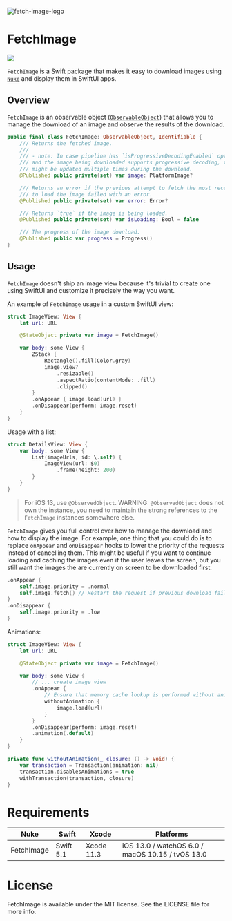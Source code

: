 <br/>

<img alt="fetch-image-logo" src="https://user-images.githubusercontent.com/1567433/110653511-50be0600-818b-11eb-87e6-53ba033cc930.png">

# FetchImage

<p align="left">
<img src="https://img.shields.io/badge/platforms-iOS%2C%20macOS%2C%20watchOS%2C%20tvOS-lightgrey.svg">
</p>

`FetchImage` is a Swift package that makes it easy to download images using [`Nuke`](https://github.com/kean/Nuke) and display them in SwiftUI apps.

## Overview

`FetchImage` is an observable object ([`ObservableObject`](https://developer.apple.com/documentation/combine/observableobject)) that allows you to manage the download of an image and observe the results of the download.

```swift
public final class FetchImage: ObservableObject, Identifiable {
    /// Returns the fetched image.
    ///
    /// - note: In case pipeline has `isProgressiveDecodingEnabled` option enabled
    /// and the image being downloaded supports progressive decoding, the `image`
    /// might be updated multiple times during the download.
    @Published public private(set) var image: PlatformImage?

    /// Returns an error if the previous attempt to fetch the most recent attempt
    /// to load the image failed with an error.
    @Published public private(set) var error: Error?

    /// Returns `true` if the image is being loaded.
    @Published public private(set) var isLoading: Bool = false

    /// The progress of the image download.
    @Published public var progress = Progress()
}
```

## Usage

`FetchImage` doesn't ship an image view because it's trivial to create one using SwiftUI and customize it precisely the way you want. 

An example of `FetchImage` usage in a custom SwiftUI view:

```swift
struct ImageView: View {
    let url: URL

    @StateObject private var image = FetchImage()

    var body: some View {
        ZStack {
            Rectangle().fill(Color.gray)
            image.view?
                .resizable()
                .aspectRatio(contentMode: .fill)
                .clipped()
        }
        .onAppear { image.load(url) }
        .onDisappear(perform: image.reset)
    }
}
```

Usage with a list:

```swift
struct DetailsView: View {
    var body: some View {
        List(imageUrls, id: \.self) {
            ImageView(url: $0)
                .frame(height: 200)
        }
    }
}
```

> For iOS 13, use `@ObservedObject`. WARNING: `@ObservedObject` does not own the instance,
> you need to maintain the strong references to the `FetchImage` instances somewhere else.

`FetchImage` gives you full control over how to manage the download and how to display the image. For example, one thing that you could do is to replace `onAppear` and `onDisappear` hooks to lower the priority of the requests instead of cancelling them. This might be useful if you want to continue loading and caching the images even if the user leaves the screen, but you still want the images the are currently on screen to be downloaded first.

```swift
.onAppear {
    self.image.priority = .normal
    self.image.fetch() // Restart the request if previous download failed
}
.onDisappear {
    self.image.priority = .low
}
```

Animations:

```swift
struct ImageView: View {
    let url: URL

    @StateObject private var image = FetchImage()

    var body: some View {
        // ... create image view 
        .onAppear {
            // Ensure that memory cache lookup is performed without animations
            withoutAnimation {
                image.load(url)
            }
        }
        .onDisappear(perform: image.reset)
        .animation(.default)
    }
}

private func withoutAnimation(_ closure: () -> Void) {
    var transaction = Transaction(animation: nil)
    transaction.disablesAnimations = true
    withTransaction(transaction, closure)
}
```

# Requirements

| Nuke          | Swift           | Xcode           | Platforms                                         |
|---------------|-----------------|-----------------|---------------------------------------------------|
| FetchImage     | Swift 5.1       | Xcode 11.3      | iOS 13.0 / watchOS 6.0 / macOS 10.15 / tvOS 13.0  |

# License

FetchImage is available under the MIT license. See the LICENSE file for more info.
